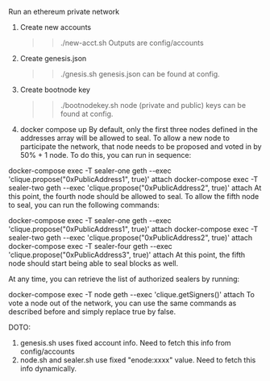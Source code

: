 Run an ethereum private network

1. Create new accounts
   >> ./new-acct.sh
   Outputs are config/accounts

2. Create genesis.json
   >> ./gnesis.sh
   genesis.json can be found at config.

3. Create bootnode key
   >> ./bootnodekey.sh
   node (private and public) keys can be found at config.

4. docker compose up
By default, only the first three nodes defined in the addresses array will be allowed to seal. To allow a new node to participate the network, that node needs to be proposed and voted in by 50% + 1 node. To do this, you can run in sequence:

docker-compose exec -T sealer-one geth --exec 'clique.propose("0xPublicAddress1", true)' attach
docker-compose exec -T sealer-two geth --exec 'clique.propose("0xPublicAddress2", true)' attach
At this point, the fourth node should be allowed to seal. To allow the fifth node to seal, you can run the following commands:

docker-compose exec -T sealer-one geth --exec 'clique.propose("0xPublicAddress1", true)' attach
docker-compose exec -T sealer-two geth --exec 'clique.propose("0xPublicAddress2", true)' attach
docker-compose exec -T sealer-four geth --exec 'clique.propose("0xPublicAddress3", true)' attach
At this point, the fifth node should start being able to seal blocks as well.

At any time, you can retrieve the list of authorized sealers by running:

docker-compose exec -T node geth --exec 'clique.getSigners()' attach
To vote a node out of the network, you can use the same commands as described before and simply replace true by false.

DOTO:
1. genesis.sh uses fixed account info. Need to fetch this info from config/accounts
2. node.sh and sealer.sh use fixed "enode:xxxx" value. Need to fetch this info dynamically.
